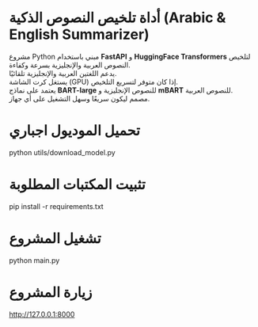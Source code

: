 #  أداة تلخيص النصوص الذكية (Arabic & English Summarizer)

 مشروع Python مبني باستخدام **FastAPI** و **HuggingFace Transformers** لتلخيص النصوص العربية والإنجليزية بسرعة وكفاءة.  
 يدعم اللغتين العربية والإنجليزية تلقائيًا.  
 يستغل كرت الشاشة (GPU) إذا كان متوفر لتسريع التلخيص.  
 يعتمد على نماذج **BART-large** للنصوص الإنجليزية و **mBART** للنصوص العربية.  
 مصمم ليكون سريعًا وسهل التشغيل على أي جهاز.


# تحميل الموديول اجباري
python utils/download_model.py
# تثبيت المكتبات المطلوبة
pip install -r requirements.txt
# تشغيل المشروع
python main.py

# زيارة المشروع
http://127.0.0.1:8000










